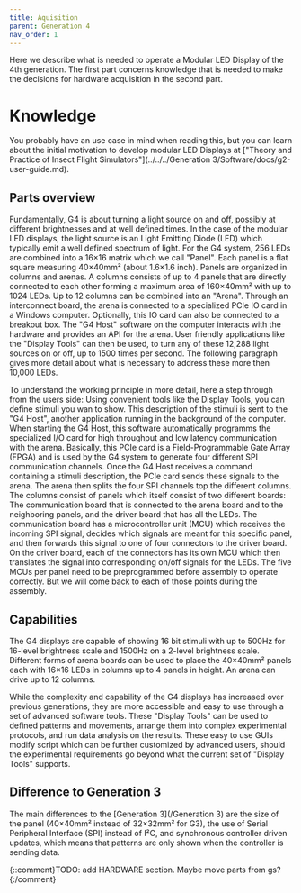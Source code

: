 ```yaml
---
title: Aquisition
parent: Generation 4
nav_order: 1
---
```


Here we describe what is needed to operate a Modular LED Display of the 4th generation. The first part concerns knowledge that is needed to make the decisions for hardware acquisition in the second part.

# Knowledge

You probably have an use case in mind when reading this, but you can learn about the initial motivation to develop modular LED Displays at ["Theory and Practice of Insect Flight Simulators"](../../../Generation 3/Software/docs/g2-user-guide.md).

## Parts overview

Fundamentally, G4 is about turning a light source on and off, possibly at different brightnesses and at well defined times. In the case of the modular LED displays, the light source is an Light Emitting Diode (LED) which typically emit a well defined spectrum of light. For the G4 system, 256 LEDs are combined into a 16×16 matrix which we call "Panel". Each panel is a flat square measuring 40×40mm² (about 1.6×1.6 inch). Panels are organized in columns and arenas. A columns consists of up to 4 panels that are directly connected to each other forming a maximum area of 160×40mm² with up to 1024 LEDs. Up to 12 columns can be combined into an "Arena". Through an interconnect board, the arena is connected to a specialized PCIe IO card in a Windows computer. Optionally, this IO card can also be connected to a breakout box. The "G4 Host" software on the computer interacts with the hardware and provides an API for the arena. User friendly applications like the "Display Tools" can then be used, to turn any of these 12,288 light sources on or off, up to 1500 times per second. The following paragraph gives more detail about what is necessary to address these more then 10,000 LEDs.

To understand the working principle in more detail, here a step through from the users side: Using convenient tools like the Display Tools, you can define stimuli you wan to show. This description of the stimuli is sent to the "G4 Host", another application running in the background of the computer. When starting the G4 Host, this software automatically programms the specialized I/O card for high throughput and low latency communication with the arena. Basically, this PCIe card is a Field-Programmable Gate Array (FPGA) and is used by the G4 system to generate four different SPI communication channels. Once the G4 Host receives a command containing a stimuli description, the PCIe card sends these signals to the arena. The arena then splits the four SPI channels top the different columns. The columns consist of panels which itself consist of two different boards: The communication board that is connected to the arena board and to the neighboring panels, and the driver board that has all the LEDs. The communication board has a microcontroller unit (MCU) which receives the incoming SPI signal, decides which signals are meant for this specific panel, and then forwards this signal to one of four connectors to the driver board. On the driver board, each of the connectors has its own MCU which then translates the signal into corresponding on/off signals for the LEDs. The five MCUs per panel need to be preprogrammed before assembly to operate correctly. But we will come back to each of those points during the assembly.


## Capabilities

The G4 displays are capable of showing 16 bit stimuli with up to 500Hz for 16-level brightness scale and 1500Hz on a 2-level brightness scale. Different forms of arena boards can be used to place the 40×40mm² panels each with 16×16 LEDs in columns up to 4 panels in height. An arena can drive up to 12 columns.

While the complexity and capability of the G4 displays has increased over previous generations, they are more accessible and easy to use through a set of advanced software tools. These "Display Tools" can be used to defined patterns and movements, arrange them into complex experimental protocols, and run data analysis on the results. These easy to use GUIs modify script which can be further customized by advanced users, should the experimental requirements go beyond what the current set of "Display Tools" supports.


## Difference to Generation 3

The main differences to the [Generation 3](/Generation 3) are the size of the panel (40×40mm² instead of 32×32mm² for G3), the use of Serial Peripheral Interface (SPI) instead of I²C, and synchronous controller driven updates, which means that patterns are only shown when the controller is sending data.


{::comment}TODO: add HARDWARE section. Maybe move parts from gs?{:/comment}
